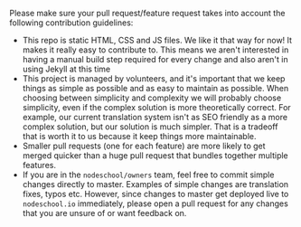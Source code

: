 Please make sure your pull request/feature request takes into account the following contribution guidelines:

- This repo is static HTML, CSS and JS files. We like it that way for now! It makes it really easy to contribute to. This means we aren't interested in having a manual build step required for every change and also aren't in using Jekyll at this time
- This project is managed by volunteers, and it's important that we keep things as simple as possible and as easy to maintain as possible. When choosing between simplicity and complexity we will probably choose simplicity, even if the complex solution is more theoretically correct. For example, our current translation system isn't as SEO friendly as a more complex solution, but our solution is much simpler. That is a tradeoff that is worth it to us because it keep things more maintainable.
- Smaller pull requests (one for each feature) are more likely to get merged quicker than a huge pull request that bundles together multiple features.
- If you are in the `nodeschool/owners` team, feel free to commit simple changes directly to master. Examples of simple changes are translation fixes, typos etc. However, since changes to master get deployed live to `nodeschool.io` immediately, please open a pull request for any changes that you are unsure of or want feedback on.